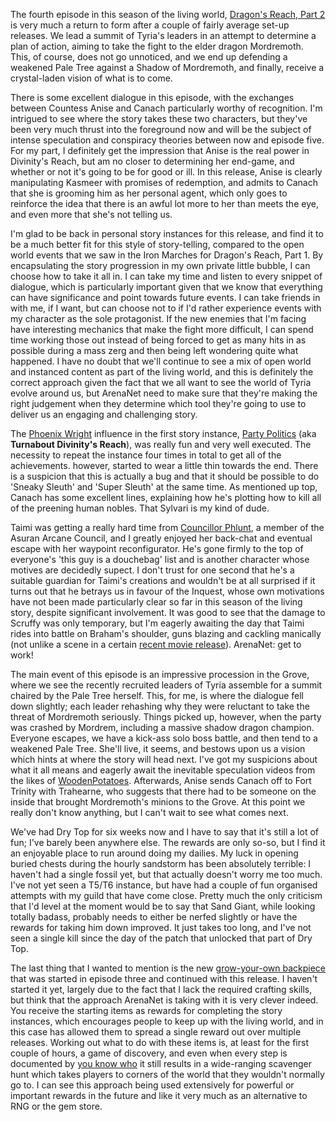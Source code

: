 The fourth episode in this season of the living world, [Dragon's Reach, Part 2](https://www.guildwars2.com/en/the-game/releases/august-12-2014/) is very much a return to form after a couple of fairly average set-up releases. We lead a summit of Tyria's leaders in an attempt to determine a plan of action, aiming to take the fight to the elder dragon Mordremoth. This, of course, does not go unnoticed, and we end up defending a weakened Pale Tree against a Shadow of Mordremoth, and finally, receive a crystal-laden vision of what is to come.

There is some excellent dialogue in this episode, with the exchanges between Countess Anise and Canach particularly worthy of recognition. I'm intrigued to see where the story takes these two characters, but they've been very much thrust into the foreground now and will be the subject of intense speculation and conspiracy theories between now and episode five. For my part, I definitely get the impression that Anise is the real power in Divinity's Reach, but am no closer to determining her end-game, and whether or not it's going to be for good or ill. In this release, Anise is clearly manipulating Kasmeer with promises of redemption, and admits to Canach that she is grooming him as her personal agent, which only goes to reinforce the idea that there is an awful lot more to her than meets the eye, and even more that she's not telling us.

I'm glad to be back in personal story instances for this release, and find it to be a much better fit for this style of story-telling, compared to the open world events that we saw in the Iron Marches for Dragon's Reach, Part 1. By encapsulating the story progression in my own private little bubble, I can choose how to take it all in. I can take my time and listen to every snippet of dialogue, which is particularly important given that we know that everything can have significance and point towards future events. I can take friends in with me, if I want, but can choose not to if I'd rather experience events with my character as the sole protagonist. If the new enemies that I'm facing have interesting mechanics that make the fight more difficult, I can spend time working those out instead of being forced to get as many hits in as possible during a mass zerg and then being left wondering quite what happened. I have no doubt that we'll continue to see a mix of open world and instanced content as part of the living world, and this is definitely the correct approach given the fact that we all want to see the world of Tyria evolve around us, but ArenaNet need to make sure that they're making the right judgement when they determine which tool they're going to use to deliver us an engaging and challenging story.

The [Phoenix Wright](https://en.wikipedia.org/wiki/Phoenix_Wright:_Ace_Attorney) influence in the first story instance, [Party Politics](http://wiki.guildwars2.com/wiki/Party_Politics) (aka **Turnabout Divinity's Reach**), was really fun and very well executed. The necessity to repeat the instance four times in total to get all of the achievements. however, started to wear a little thin towards the end. There is a suspicion that this is actually a bug and that it should be possible to do 'Sneaky Sleuth' and 'Super Sleuth' at the same time. As mentioned up top, Canach has some excellent lines, explaining how he's plotting how to kill all of the preening human nobles. That Sylvari is my kind of dude.

Taimi was getting a really hard time from [Councillor Phlunt](http://wiki.guildwars2.com/wiki/Phlunt), a member of the Asuran Arcane Council, and I greatly enjoyed her back-chat and eventual escape with her waypoint reconfigurator. He's gone firmly to the top of everyone's 'this guy is a douchebag' list and is another character whose motives are decidedly supect. I don't trust for one second that he's a suitable guardian for Taimi's creations and wouldn't be at all surprised if it turns out that he betrays us in favour of the Inquest, whose own motivations have not been made particularly clear so far in this season of the living story, despite significant involvement. It was good to see that the damage to Scruffy was only temporary, but I'm eagerly awaiting the day that Taimi rides into battle on Braham's shoulder, guns blazing and cackling manically (not unlike a scene in a certain [recent movie release](http://www.imdb.com/title/tt2015381/)). ArenaNet: get to work!

The main event of this episode is an impressive procession in the Grove, where we see the recently recruited leaders of Tyria assemble for a summit chaired by the Pale Tree herself. This, for me, is where the dialogue fell down slightly; each leader rehashing why they were reluctant to take the threat of Mordremoth seriously. Things picked up, however, when the party was crashed by Mordrem, including a massive shadow dragon champion. Everyone escapes, we have a kick-ass solo boss battle, and then tend to a weakened Pale Tree. She'll live, it seems, and bestows upon us a vision which hints at where the story will head next. I've got my suspicions about what it all means and eagerly await the inevitable speculation videos from the likes of [WoodenPotatoes](https://www.youtube.com/channel/UCYUY9_i44IDNOs_Ja815mlA). Afterwards, Anise sends Canach off to Fort Trinity with Trahearne, who suggests that there had to be someone on the inside that brought Mordremoth's minions to the Grove. At this point we really don't know anything, but I can't wait to see what comes next.

We've had Dry Top for six weeks now and I have to say that it's still a lot of fun; I've barely been anywhere else. The rewards are only so-so, but I find it an enjoyable place to run around doing my dailies. My luck in opening buried chests during the hourly sandstorm has been absolutely terrible: I haven't had a single fossil yet, but that actually doesn't worry me too much. I've not yet seen a T5/T6 instance, but have had a couple of fun organised attempts with my guild that have come close. Pretty much the only criticism that I'd level at the moment would be to say that Sand Giant, while looking totally badass, probably needs to either be nerfed slightly or have the rewards for taking him down improved. It just takes too long, and I've not seen a single kill since the day of the patch that unlocked that part of Dry Top.

The last thing that I wanted to mention is the new [grow-your-own backpiece](http://dulfy.net/2014/08/13/gw2-cultivated-vine-backpiece-guide/) that was started in episode three and continued with this release. I haven't started it yet, largely due to the fact that I lack the required crafting skills, but think that the approach ArenaNet is taking with it is very clever indeed. You receive the starting items as rewards for completing the story instances, which encourages people to keep up with the living world, and in this case has allowed them to spread a single reward out over multiple releases. Working out what to do with these items is, at least for the first couple of hours, a game of discovery, and even when every step is documented by [you know who](http://dulfy.net/) it still results in a wide-ranging scavenger hunt which takes players to corners of the world that they wouldn't normally go to. I can see this approach being used extensively for powerful or important rewards in the future and like it very much as an alternative to RNG or the gem store.
